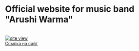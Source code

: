 # Official website for music band "Arushi Warma"
<br/>
<a href='https://arushiwarma.vercel.app/' target='_blank'><img src='https://i.postimg.cc/W4pyGkD0/AW.jpg' border='0' alt='site view'/></a>
<br/>
<a href="https://arushiwarma.vercel.app/">Ссылка на сайт</a>
